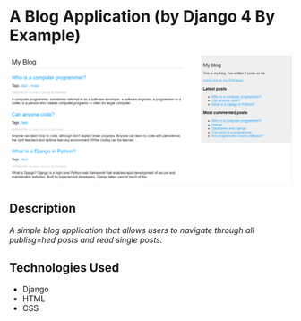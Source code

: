 # A Blog Application (by Django 4 By Example)
![screenshot](static/images/screenshot.png)


## Description
_A simple blog application that allows users to navigate through all publisg=hed posts and read single posts._

## Technologies Used
* Django
* HTML
* CSS
